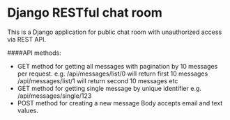 # Django RESTful chat room
This is a Django application for public chat room with unauthorized access
via REST API.

####API methods:
* GET method for getting all messages with pagination by 10 messages per request.
e.g.
/api/messages/list/0 will return first 10 messages
/api/messages/list/1 will return second 10 messages
etc
* GET method for getting single message by unique identifier
e.g.
/api/messages/single/123
* POST method for creating a new message
Body accepts email and text values.
